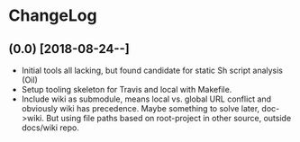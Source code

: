 # ChangeLog
## (0.0) [2018-08-24--]
- Initial tools all lacking, but found candidate for static Sh script analysis (Oil)
- Setup tooling skeleton for Travis and local with Makefile.
- Include wiki as submodule, means local vs. global URL conflict and obviously
  wiki has precedence. Maybe something to solve later, doc->wiki.
  But using file paths based on root-project in other source, outside docs/wiki repo.
